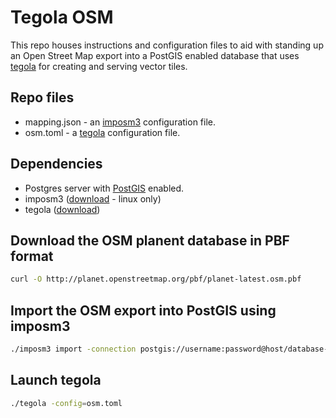 # Tegola OSM

This repo houses instructions and configuration files to aid with standing up an Open Street Map export into a PostGIS enabled database that uses [tegola](https://github.com/terranodo/tegola) for creating and serving vector tiles.

## Repo files

- mapping.json - an [imposm3](https://github.com/omniscale/imposm3) configuration file.
- osm.toml - a [tegola](https://github.com/terranodo/tegola) configuration file.

## Dependencies

- Postgres server with [PostGIS](http://www.postgis.net) enabled.
- imposm3 ([download](https://imposm.org/static/rel/) - linux only)
- tegola ([download](https://github.com/terranodo/tegola/releases))

## Download the OSM planent database in PBF format

```bash
curl -O http://planet.openstreetmap.org/pbf/planet-latest.osm.pbf
```

## Import the OSM export into PostGIS using imposm3

```bash
./imposm3 import -connection postgis://username:password@host/database-name -mapping mapping.json
```

## Launch tegola 

```bash
./tegola -config=osm.toml
```